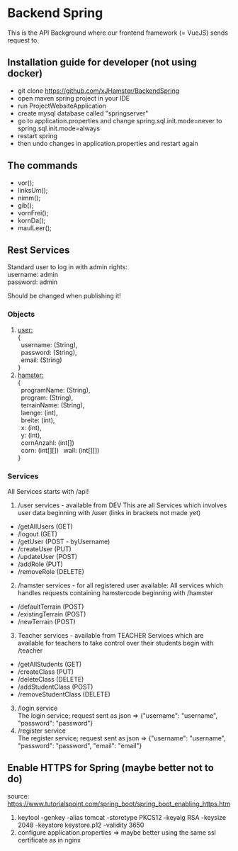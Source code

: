 # Backend Spring

This is the API Background where our frontend framework (= VueJS) sends request to.

## Installation guide for developer (not using docker)

- git clone https://github.com/xJHamster/BackendSpring
- open maven spring project in your IDE 
- run ProjectWebsiteApplication 
- create mysql database called "springserver"
- go to application.properties and change spring.sql.init.mode=never to spring.sql.init.mode=always 
- restart spring
- then undo changes in application.properties and restart again 

## The commands 

- vor(); 
- linksUm(); 
- nimm(); 
- gib(); 
- vornFrei(); 
- kornDa(); 
- maulLeer();

## Rest Services

Standard user to log in with admin rights:  
username: admin  
password: admin  

Should be changed when publishing it!

### Objects 

1. <ins>user:</ins>  
{  
  &ensp;username: (String),  
  &ensp;password: (String),  
  &ensp;email: (String)  
}  
3. <ins>hamster:</ins>  
{  
  &ensp;programName: (String),  
  &ensp;program: (String),  
  &ensp;terrainName: (String),   
  &ensp;laenge: (int),  
  &ensp;breite: (int),  
  &ensp;x: (int),  
  &ensp;y: (int),  
  &ensp;cornAnzahl: (int[])  
  &ensp;corn: (int[][])
  &ensp;wall: (int[][])  
}  

### Services 
  
All Services starts with /api!

1. /user services - available from DEV
This are all Services which involves user data beginning with /user (links in brackets not made yet)
- /getAllUsers (GET)
- /logout (GET)
- /getUser (POST - byUsername)
- /createUser (PUT)
- /updateUser (POST)
- /addRole (PUT)
- /removeRole (DELETE)
2. /hamster services - for all registered user available: 
All services which handles requests containing hamstercode beginning with /hamster
- /defaultTerrain (POST)
- /existingTerrain (POST)
- /newTerrain (POST)  
3. Teacher services - available from TEACHER
Services which are available for teachers to take control over their students begin with /teacher
- /getAllStudents (GET)
- /createClass (PUT)
- /deleteClass (DELETE)
- /addStudentClass (POST)
- /removeStudentClass (DELETE)

3. /login service  
The login service; request sent as json => {"username": "username", "password": "password"}
4. /register service  
The register service; request sent as json => {"username": "username", "password": "password", "email": "email"}  

## Enable HTTPS for Spring (maybe better not to do)
source: https://www.tutorialspoint.com/spring_boot/spring_boot_enabling_https.htm

1. keytool -genkey -alias tomcat -storetype PKCS12 -keyalg RSA -keysize 2048 -keystore keystore.p12 -validity 3650
2. configure application.properties
=> maybe better using the same ssl certificate as in nginx 
